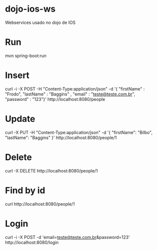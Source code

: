 # dojo-ios-ws
Webservices usado no dojo de IOS

# Run
mvn spring-boot:run

# Insert
curl -i -X POST -H "Content-Type:application/json" -d '{  "firstName" : "Frodo",  "lastName" : "Baggins" , "email" : "teste@teste.com.br", "password" : "123"}' http://localhost:8080/people

# Update
curl -X PUT -H "Content-Type:application/json" -d '{ "firstName": "Bilbo", "lastName": "Baggins" }' http://localhost:8080/people/1

# Delete
curl -X DELETE http://localhost:8080/people/1

# Find by id
curl http://localhost:8080/people/1

# Login
curl -i -X POST  -d 'email=teste@teste.com.br&password=123' http://localhost:8080/login
